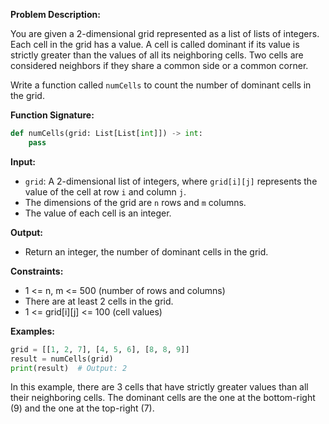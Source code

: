 **Problem Description:**

You are given a 2-dimensional grid represented as a list of lists of integers. Each cell in the grid has a value. A cell is called dominant if its value is strictly greater than the values of all its neighboring cells. Two cells are considered neighbors if they share a common side or a common corner.

Write a function called `numCells` to count the number of dominant cells in the grid.

**Function Signature:**

```python
def numCells(grid: List[List[int]]) -> int:
    pass
```

**Input:**

- `grid`: A 2-dimensional list of integers, where `grid[i][j]` represents the value of the cell at row `i` and column `j`.
- The dimensions of the grid are `n` rows and `m` columns.
- The value of each cell is an integer.

**Output:**

- Return an integer, the number of dominant cells in the grid.

**Constraints:**

- 1 <= n, m <= 500 (number of rows and columns)
- There are at least 2 cells in the grid.
- 1 <= grid[i][j] <= 100 (cell values)

**Examples:**

```python
grid = [[1, 2, 7], [4, 5, 6], [8, 8, 9]]
result = numCells(grid)
print(result)  # Output: 2
```

In this example, there are 3 cells that have strictly greater values than all their neighboring cells. The dominant cells are the one at the bottom-right (9) and the one at the top-right (7).
